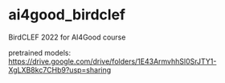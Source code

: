 # ai4good_birdclef
BirdCLEF 2022 for AI4Good course

pretrained models: https://drive.google.com/drive/folders/1E43ArmvhhSl0SrJTY1-XgLXB8kc7CHb9?usp=sharing
